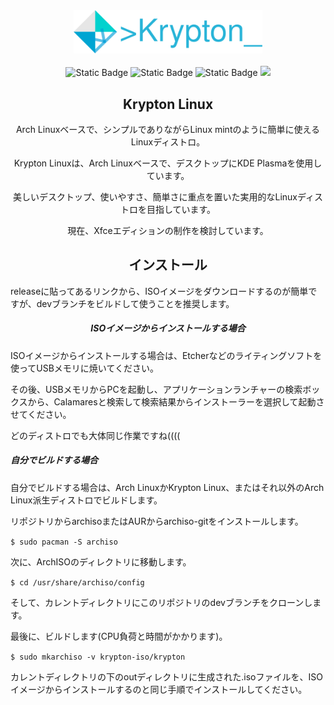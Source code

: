 <div align="center">
  <a href="https://github.com/krypton-linux/krypton-iso">
    <img alt="krypton" src="https://raw.githubusercontent.com/krypton-linux/krypton-artworks/1919f2a6c6469d4175aead8751d2b09698ddbe6c/logo/logo.svg" width="60%" height="auto">
  </a>
</div>

<br>

<div align="center">
  <img alt="Static Badge" src="https://img.shields.io/badge/Version%20Beta2-5dade2">
  <img alt="Static Badge" src="https://img.shields.io/badge/License-GPL_3.0-blue">
  <img alt="Static Badge" src="https://img.shields.io/badge/ArchISO-5dade2">
  <a href="https://krypton-linux.com"><img src="https://img.shields.io/badge/Go%20to%20homepage-5dade2"></a>
</div>

<div align="center">
    <h2>Krypton Linux</h2>
</div>

<div align="center">
  <a>
    Arch Linuxベースで、シンプルでありながらLinux mintのように簡単に使えるLinuxディストロ。
  </a>

  Krypton Linuxは、Arch Linuxベースで、デスクトップにKDE Plasmaを使用しています。

  美しいデスクトップ、使いやすさ、簡単さに重点を置いた実用的なLinuxディストロを目指しています。

  現在、Xfceエディションの制作を検討しています。
</div>

<div align="center">
  <h2>インストール</h2>
</div>

<div>
  releaseに貼ってあるリンクから、ISOイメージをダウンロードするのが簡単ですが、devブランチをビルドして使うことを推奨します。

  <div align="center"><h5>ISOイメージからインストールする場合</h5></div align="center">

  ISOイメージからインストールする場合は、Etcherなどのライティングソフトを使ってUSBメモリに焼いてください。

  その後、USBメモリからPCを起動し、アプリケーションランチャーの検索ボックスから、Calamaresと検索して検索結果からインストーラーを選択して起動させてください。

  どのディストロでも大体同じ作業ですね((((

  <h5>自分でビルドする場合</h5>

  自分でビルドする場合は、Arch LinuxかKrypton Linux、またはそれ以外のArch Linux派生ディストロでビルドします。

  リポジトリからarchisoまたはAURからarchiso-gitをインストールします。
  
  ```$ sudo pacman -S archiso```

  次に、ArchISOのディレクトリに移動します。

  ```$ cd /usr/share/archiso/config```

  そして、カレントディレクトリにこのリポジトリのdevブランチをクローンします。

  最後に、ビルドします(CPU負荷と時間がかかります)。

  ```$ sudo mkarchiso -v krypton-iso/krypton```

  カレントディレクトリの下のoutディレクトリに生成された.isoファイルを、ISOイメージからインストールするのと同じ手順でインストールしてください。
</div>

